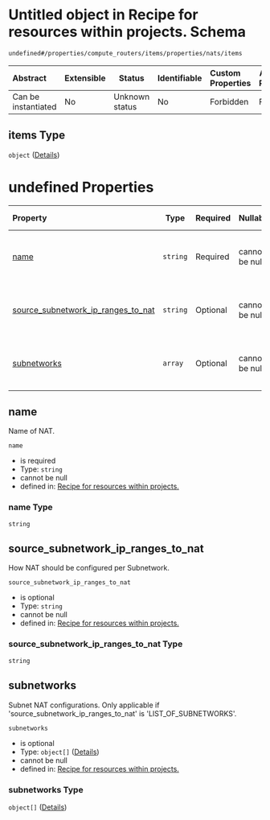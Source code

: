 # Untitled object in Recipe for resources within projects. Schema

```txt
undefined#/properties/compute_routers/items/properties/nats/items
```




| Abstract            | Extensible | Status         | Identifiable | Custom Properties | Additional Properties | Access Restrictions | Defined In                                                              |
| :------------------ | ---------- | -------------- | ------------ | :---------------- | --------------------- | ------------------- | ----------------------------------------------------------------------- |
| Can be instantiated | No         | Unknown status | No           | Forbidden         | Forbidden             | none                | [resources.schema.json\*](resources.schema.json "open original schema") |

## items Type

`object` ([Details](resources-properties-compute_routers-items-properties-nats-items.md))

# undefined Properties

| Property                                                                  | Type     | Required | Nullable       | Defined by                                                                                                                                                                                                                                                                   |
| :------------------------------------------------------------------------ | -------- | -------- | -------------- | :--------------------------------------------------------------------------------------------------------------------------------------------------------------------------------------------------------------------------------------------------------------------------- |
| [name](#name)                                                             | `string` | Required | cannot be null | [Recipe for resources within projects.](resources-properties-compute_routers-items-properties-nats-items-properties-name.md "undefined#/properties/compute_routers/items/properties/nats/items/properties/name")                                                             |
| [source_subnetwork_ip_ranges_to_nat](#source_subnetwork_ip_ranges_to_nat) | `string` | Optional | cannot be null | [Recipe for resources within projects.](resources-properties-compute_routers-items-properties-nats-items-properties-source_subnetwork_ip_ranges_to_nat.md "undefined#/properties/compute_routers/items/properties/nats/items/properties/source_subnetwork_ip_ranges_to_nat") |
| [subnetworks](#subnetworks)                                               | `array`  | Optional | cannot be null | [Recipe for resources within projects.](resources-properties-compute_routers-items-properties-nats-items-properties-subnetworks.md "undefined#/properties/compute_routers/items/properties/nats/items/properties/subnetworks")                                               |

## name

Name of NAT.


`name`

-   is required
-   Type: `string`
-   cannot be null
-   defined in: [Recipe for resources within projects.](resources-properties-compute_routers-items-properties-nats-items-properties-name.md "undefined#/properties/compute_routers/items/properties/nats/items/properties/name")

### name Type

`string`

## source_subnetwork_ip_ranges_to_nat

How NAT should be configured per Subnetwork.


`source_subnetwork_ip_ranges_to_nat`

-   is optional
-   Type: `string`
-   cannot be null
-   defined in: [Recipe for resources within projects.](resources-properties-compute_routers-items-properties-nats-items-properties-source_subnetwork_ip_ranges_to_nat.md "undefined#/properties/compute_routers/items/properties/nats/items/properties/source_subnetwork_ip_ranges_to_nat")

### source_subnetwork_ip_ranges_to_nat Type

`string`

## subnetworks

Subnet NAT configurations. Only applicable if 'source_subnetwork_ip_ranges_to_nat' is 'LIST_OF_SUBNETWORKS'.


`subnetworks`

-   is optional
-   Type: `object[]` ([Details](resources-properties-compute_routers-items-properties-nats-items-properties-subnetworks-items.md))
-   cannot be null
-   defined in: [Recipe for resources within projects.](resources-properties-compute_routers-items-properties-nats-items-properties-subnetworks.md "undefined#/properties/compute_routers/items/properties/nats/items/properties/subnetworks")

### subnetworks Type

`object[]` ([Details](resources-properties-compute_routers-items-properties-nats-items-properties-subnetworks-items.md))
